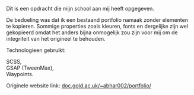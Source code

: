 Dit is een opdracht die mijn school aan mij heeft opgegeven.

De bedoeling was dat ik een bestaand portfolio namaak zonder elementen te kopieren.
Sommige properties zoals kleuren, fonts en dergelijke zijn wel gekopieerd omdat het anders bijna onmogelijk zou zijn voor
mij om de integriteit van het origineel te behouden.

Technologieen gebruikt:

SCSS,   
GSAP (TweenMax),   
Waypoints.  
	
Originele website link: [doc.gold.ac.uk/~abhar002/portfolio/](http://doc.gold.ac.uk/~abhar002/portfolio/)
	




